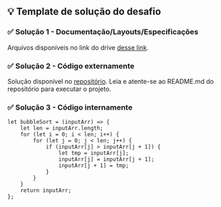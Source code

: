 ## 💡 Template de solução do desafio

### ✅ Solução 1 - Documentação/Layouts/Especificações

Arquivos disponíveis no link do drive [desse link](#).

### ✅ Solução 2 - Código externamente

Solução disponível no [repositório](#). Leia e atente-se ao README.md do repositório para executar o projeto.

### ✅ Solução 3 - Código internamente

    let bubbleSort = (inputArr) => {
        let len = inputArr.length;
        for (let i = 0; i < len; i++) {
    	    for (let j = 0; j < len; j++) {
    		    if (inputArr[j] > inputArr[j + 1]) {
    			    let tmp = inputArr[j];
    			    inputArr[j] = inputArr[j + 1];
    			    inputArr[j + 1] = tmp;
    		    }
    	    }
        }
        return inputArr;
    };
